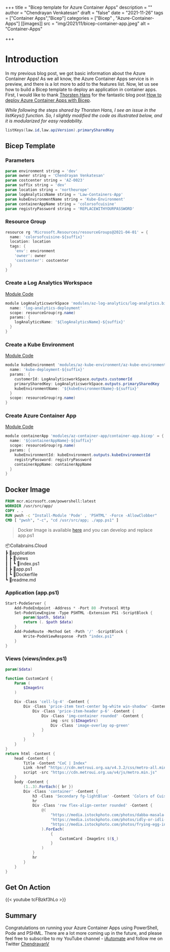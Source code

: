 +++
title = "Bicep template for Azure Container Apps"
description = ""
author = "Chendrayan Venkatesan"
draft = "false"
date = "2021-11-26"
tags = ["Container Apps","Bicep"]
categories = ["Bicep" , "Azure-Container-Apps"]
[[images]]
  src = "img/2021/11/bicep-container-app.jpeg"
  alt = "Container-Apps"

+++

# Introduction

In my previous blog post, we got basic information about the Azure Container Apps! As we all know, the Azure Container Apps service is in preview, and there is a lot more to add to the features list. Now, let us see how to build a Bicep template to deploy an application in container apps. First, I would like to thank [Thorsten Hans](https://github.com/ThorstenHans) for the fantastic blog post [How to deploy Azure Container Apps with Bicep](https://www.thorsten-hans.com/how-to-deploy-azure-container-apps-with-bicep/). 

*While following the steps shared by Thorsten Hans, I see an issue in the listKeys() function. So, I slightly modified the code as illustrated below, and it is modularized for easy readability.*

```PowerShell
listKeys(law.id,law.apiVersion).primarySharedKey
```

## Bicep Template 

### Parameters

```PowerShell
param environment string = 'dev'
param owner string = 'Chendrayan Venkatesan'
param costcenter string = 'AZ-0023'
param suffix string = 'dev'
param location string = 'northeurope'
param logAnalyticsName string = 'Law-Containers-App'
param kubeEnvironmentName string = 'Kube-Environment'
param containerAppName string = 'colorsofcuisine'
param registryPassword string = 'REPLACEWITHYOURPASSWORD'
```

### Resource Group

```PowerShell
resource rg 'Microsoft.Resources/resourceGroups@2021-04-01' = {
  name: 'colorsofcuisine-${suffix}'
  location: location
  tags: {
    'env': environment
    'owner': owner
    'costcenter': costcenter
  }
}
```

### Create a Log Analytics Workspace

[Module Code](https://github.com/ChendrayanV/Collabrains.Cloud/blob/main/templates/modules/az-log-analytics/log-analytics.bicep)

```PowerShell
module LogAnalyticsworkSpace 'modules/az-log-analytics/log-analytics.bicep' = {
  name: 'log-analytics-deployment'
  scope: resourceGroup(rg.name)
  params: {
    logAnalyticsName: '${logAnalyticsName}-${suffix}'
  }
}
```

### Create a Kube Environment

[Module Code](https://github.com/ChendrayanV/Collabrains.Cloud/blob/main/templates/modules/az-kube-environment/az-kube-environment.bicep)

```PowerShell
module kubeEnvironment 'modules/az-kube-environment/az-kube-environment.bicep' = {
  name: 'kube-deployment-${suffix}'
  params: {
    customerId: LogAnalyticsworkSpace.outputs.customerId
    primarySharedKey: LogAnalyticsworkSpace.outputs.primarySharedKey
    kubeEnvironmentName: '${kubeEnvironmentName}-${suffix}'
  }
  scope: resourceGroup(rg.name)
}
```

### Create Azure Container App

[Module Code](https://github.com/ChendrayanV/Collabrains.Cloud/blob/main/templates/modules/az-container-app/container-app.bicep)

```PowerShell
module containerApp 'modules/az-container-app/container-app.bicep' = {
  name: '${containerAppName}-${suffix}'
  scope: resourceGroup(rg.name)
  params: {
    kubeEnvironmentId: kubeEnvironment.outputs.kubeEnvironmentId
    registryPassword: registryPassword
    containerAppName: containerAppName
  }
}
```

## Docker Image

```Dockerfile
FROM mcr.microsoft.com/powershell:latest
WORKDIR /usr/src/app/
COPY . .    
RUN pwsh -c "Install-Module 'Pode' , 'PSHTML' -Force -AllowClobber"
CMD [ "pwsh", "-c", "cd /usr/src/app; ./app.ps1" ]
```

> Docker Image is available [here](https://hub.docker.com/repository/docker/chenv/collabrains.cloud) and you can develop and replace app.ps1

📦Collabrains.Cloud  
 ┣ 📂application  
 ┃ ┣ 📂views  
 ┃ ┃ ┗ 📜index.ps1  
 ┃ ┣ 📜app.ps1  
 ┃ ┗ 📜Dockerfile  
 ┗ 📜readme.md  

### Application (app.ps1)

```PowerShell
Start-PodeServer {
    Add-PodeEndpoint -Address * -Port 80 -Protocol Http
    Set-PodeViewEngine -Type PSHTML -Extension PS1 -ScriptBlock {
        param($path, $data)
        return (. $path $data)
    }
    Add-PodeRoute -Method Get -Path '/' -ScriptBlock {
        Write-PodeViewResponse -Path "index.ps1"
    }
}
```

### Views (views/index.ps1)

```PowerShell
param($data)

function CustomCard {
    Param (
        $ImageSrc
    )

    Div -Class 'cell-lg-4' -Content {
        Div -Class 'price-item text-center bg-white win-shadow' -Content {
            Div -Class 'price-item-header p-6' -Content {
                Div -Class 'img-container rounded' -Content {
                    img -src $($ImageSrc)
                    Div -Class 'image-overlay op-green' 
                }
            }
        }
    }
}
return html -Content {
    head -Content {
        Title -Content "CoC | Index"
        Link -href "https://cdn.metroui.org.ua/v4.3.2/css/metro-all.min.css" -rel "stylesheet"
        script -src "https://cdn.metroui.org.ua/v4/js/metro.min.js"
    }
    body -Content {
        (1..3).ForEach({ br })
        Div -Class 'container' -Content {
            h3 -Class 'Secondary fg-lightBlue' -Content 'Colors of Cuisine...' -Style 'text-align:center'
            hr
            Div -Class 'row flex-align-center rounded' -Content {
                @(
                    "https://media.istockphoto.com/photos/dabba-masala-picture-id465015726?b=1&k=20&m=465015726&s=170667a&w=0&h=IsNYymgb7aX2qZcZ-IdBVZ7xC1m6JNJ9ZFOcEvF_PiM=",
                    "https://media.istockphoto.com/photos/idly-or-idli-picture-id1306083224?b=1&k=20&m=1306083224&s=170667a&w=0&h=USIy9AUuJVA2dboZOHdAc8EUl_1QHWbivvRJUEYQfWk=",
                    "https://media.istockphoto.com/photos/frying-egg-in-a-cooking-pan-in-domestic-kitchen-picture-id1129381764?b=1&k=20&m=1129381764&s=170667a&w=0&h=P3Gw15Zps0Mu_NF7wNwVkfpVqGV3LC7Pg1YbZXBMcnc="
                ).ForEach(
                    {
                        CustomCard -ImageSrc $($_)  
                    }
                )
            }
            hr 
        }
    }
}
```

## Get On Action

{{< youtube tcFBzkf3hLo >}}

## Summary

Congratulations on running your Azure Container Apps using PowerShell, Pode and PSHML. There are a lot more coming up in the future, and please feel free to subscribe to my YouTube channel - [iAutomate](https://www.youtube.com/channel/UC22S6qPibfs1xa3MIII0JNw) and follow me on Twitter [ChendrayanV](https://twitter.com/chendrayanv) 